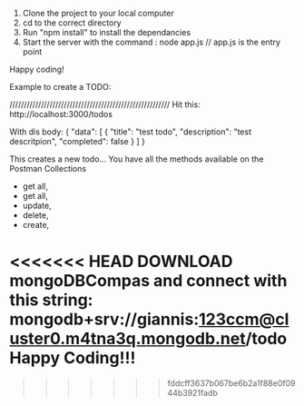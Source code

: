 1) Clone the project to your local computer
2) cd to the correct directory
3) Run "npm install" to install the dependancies
4) Start the server with the command : node app.js // app.js is the entry point

Happy coding!

Example to create a TODO: 


////////////////////////////////////////////////////////
Hit this:
http://localhost:3000/todos

With dis body: 
{
    "data": [
        {
        "title": "test todo",
        "description": "test descritpion",
        "completed": false
        }
        ]
}


This creates a new todo... You have all the methods available on the Postman Collections
- get all,
- get all,
- update,
- delete,
- create,


<<<<<<< HEAD
DOWNLOAD mongoDBCompas and connect with this string:
mongodb+srv://giannis:123ccm@cluster0.m4tna3q.mongodb.net/todo
Happy Coding!!!
=======
>>>>>>> fddcff3637b067be6b2a1f88e0f0944b3921fadb
